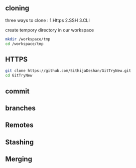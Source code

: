 ## cloning

three ways to clone :
1.Https
2.SSH
3.CLI

create tempory directory in our workspace

```sh
mkdir /workspace/tmp
cd /workspace/tmp
```

## HTTPS

```sh
git clone https://github.com/SithijaDeshan/GitTryNew.git
cd GitTryNew
```

## commit

## branches

## Remotes

## Stashing

## Merging